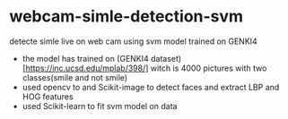 # webcam-simle-detection-svm
detecte simle live on web cam using svm model trained on GENKI4


- the model has trained on (GENKI4 dataset)[https://inc.ucsd.edu/mplab/398/] witch is 4000 pictures 
with two classes(smile and not smile)
- used opencv to and Scikit-image to detect faces and extract LBP and HOG features
- used Scikit-learn to fit svm model on data
